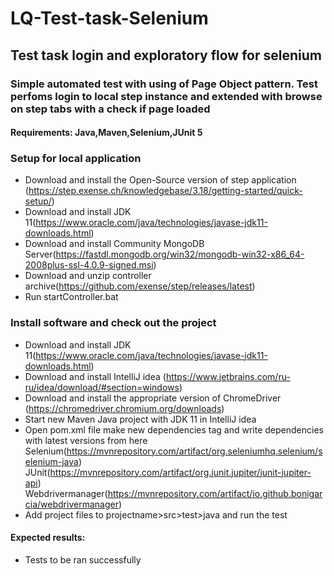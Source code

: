 # LQ-Test-task-Selenium
## Test task login and exploratory flow for selenium

### Simple automated test with using of Page Object pattern. Test perfoms login to local step instance and extended with browse on step tabs with a check if page loaded

#### Requirements: Java,Maven,Selenium,JUnit 5

### Setup for local application
- Download and install the Open-Source version of step application (https://step.exense.ch/knowledgebase/3.18/getting-started/quick-setup/) 
- Download and install JDK 11(https://www.oracle.com/java/technologies/javase-jdk11-downloads.html)
- Download and install Community MongoDB Server(https://fastdl.mongodb.org/win32/mongodb-win32-x86_64-2008plus-ssl-4.0.9-signed.msi)
- Download and unzip controller archive(https://github.com/exense/step/releases/latest)
- Run startController.bat

### Install software and check out the project
- Download and install JDK 11(https://www.oracle.com/java/technologies/javase-jdk11-downloads.html)
- Download and install IntelliJ idea (https://www.jetbrains.com/ru-ru/idea/download/#section=windows)
- Download and install the appropriate version of ChromeDriver (https://chromedriver.chromium.org/downloads)
- Start new Maven Java project with JDK 11 in IntelliJ idea
- Open pom.xml file make new dependencies tag and write dependencies with latest versions from here
 Selenium(https://mvnrepository.com/artifact/org.seleniumhq.selenium/selenium-java)
 JUnit(https://mvnrepository.com/artifact/org.junit.jupiter/junit-jupiter-api)
 Webdrivermanager(https://mvnrepository.com/artifact/io.github.bonigarcia/webdrivermanager)
- Add project files to projectname>src>test>java and run the test

#### Expected results: 
- Tests to be ran successfully



